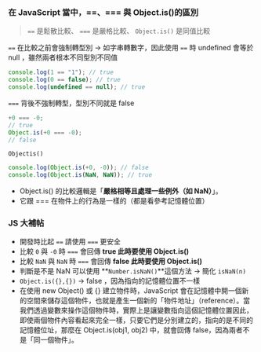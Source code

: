 ### 在 JavaScript 當中，==、=== 與 Object.is()的區別

> `==` 是鬆散比較、 `===` 是嚴格比較、 `Object.is()` 是同值比較

`==` 在比較之前會強制轉型別 → 如字串轉數字，因此使用 `==` 時 undefined 會等於 null ，雖然兩者根本不同型別不同值

```jsx
console.log(1 == "1"); // true
console.log(0 == false); // true
console.log(undefined == null); // true
```

`===` 背後不強制轉型，型別不同就是 false

```jsx
+0 === -0;
// true
Object.is(+0 === -0);
// false
```

`Objectis()`

```jsx
console.log(Object.is(+0, -0)); // false
console.log(Object.is(NaN, NaN)); // true
```

- Object.is() 的比較邏輯是「**嚴格相等且處理一些例外（如 NaN）**」。
- 它跟 === 在物件上的行為是一樣的（都是看參考記憶體位置）

### JS 大補帖

- 開發時比起 `==` 請使用 `===` 更安全
- 比較 `0` 與 `-0` 時 `===` 會回傳 **true 此時要使用 Object.is()**
- 比較 `NaN` 與 `NaN` 時 `===` 會回傳 **false 此時要使用 Object.is()**
- 判斷是不是 NaN 可以使用 **`Number.isNaN()`**這個方法 → 簡化 `isNaN(n)`
- `Object.is({},{})` → false ，因為指向的記憶體位置不一樣
- 在使用 new Object() 或 {} 建立物件時，JavaScript 會在記憶體中開一個新的空間來儲存這個物件，也就是產生一個新的「物件地址」（reference）。當我們透過變數來操作這個物件時，實際上是讓變數指向這個記憶體位置因此，即使兩個物件內容看起來完全一樣，只要它們是分別建立的，指向的是不同的記憶體位址，那麼在 Object.is(obj1, obj2) 中，就會回傳 false，因為兩者不是「同一個物件」。
